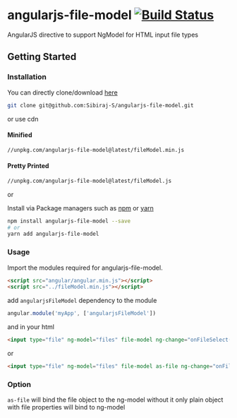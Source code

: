 # angularjs-file-model [![Build Status](https://travis-ci.com/Sibiraj-S/angularjs-file-model.svg?branch=master)](https://travis-ci.com/Sibiraj-S/angularjs-file-model)

AngularJS directive to support NgModel for HTML input file types

## Getting Started

### Installation

You can directly clone/download [here][angularjs-file-model]

```bash
git clone git@github.com:Sibiraj-S/angularjs-file-model.git
```

or use cdn

#### Minified

```bash
//unpkg.com/angularjs-file-model@latest/fileModel.min.js
```

#### Pretty Printed

```bash
//unpkg.com/angularjs-file-model@latest/fileModel.js
```

or

Install via Package managers such as [npm] or [yarn]

```bash
npm install angularjs-file-model --save
# or
yarn add angularjs-file-model
```

### Usage

Import the modules required for angularjs-file-model.

```html
<script src="angular/angular.min.js"></script>
<script src="../fileModel.min.js"></script>
```

add `angularjsFileModel` dependency to the module

```javascript
angular.module('myApp', ['angularjsFileModel'])
```

and in your html

```html
<input type="file" ng-model="files" file-model ng-change="onFileSelect()">
```

or

```html
<input type="file" ng-model="files" file-model as-file ng-change="onFileSelect()">
```

### Option

`as-file` will bind the file object to the ng-model without it only plain object with file properties will bind to ng-model

[angularjs-file-model]: https://github.com/Sibiraj-S/angularjs-file-model
[github]: https://sibiraj-s.github.io/
[npm]: https://www.npmjs.com/
[yarn]: https://yarnpkg.com/lang/en/
